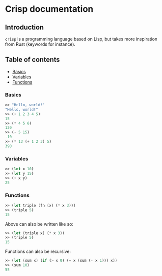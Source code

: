 # Crisp documentation

## Introduction

`crisp` is a programming language based on Lisp, but takes more inspiration
from Rust (keywords for instance).

## Table of contents

- [Basics](#basics)
- [Variables](#variables)
- [Functions](#functions)

### Basics

```lisp
>> "Hello, world!"
"Hello, world!"
>> (+ 1 2 3 4 5)
15
>> (* 4 5 6)
120
>> (- 5 15)
-10
>> (* 13 (+ 1 2 3) 5)
390
```

### Variables

```lisp
>> (let x 10)
>> (let y 15)
>> (+ x y)
25
```

### Functions

```lisp
>> (let triple (fn (x) (* x 3)))
>> (triple 5)
15
```

Above can also be written like so:

```lisp
>> (let (triple x) (* x 3))
>> (triple 5)
15
```

Functions can also be recursive:

```lisp
>> (let (sum x) (if (> x 0) (+ x (sum (- x 1))) x))
>> (sum 10)
55
```
